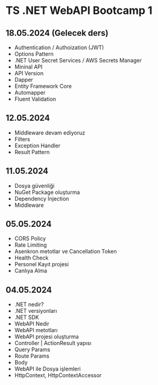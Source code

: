 # TS .NET WebAPI Bootcamp 1

## 18.05.2024 (Gelecek ders)
- Authentication / Authoization (JWT)
- Options Pattern
- .NET User Secret Services / AWS Secrets Manager
- Mininal API
- API Version
- Dapper
- Entity Framework Core
- Automapper
- Fluent Validation

## 12.05.2024
- Middleware devam ediyoruz
- Filters
- Exception Handler
- Result Pattern

## 11.05.2024
- Dosya güvenliği
- NuGet Package oluşturma
- Dependency Injection
- Middleware

## 05.05.2024
- CORS Policy
- Rate Limiting
- Asenkron metotlar ve Cancellation Token
- Health Check
- Personel Kayıt projesi
- Canlıya Alma

## 04.05.2024
- .NET nedir?
- .NET versiyonları
- .NET SDK
- WebAPI Nedir
- WebAPI metotları
- WebAPI projesi oluşturma
- Controller | ActionResult yapısı
- Query Params
- Route Params
- Body
- WebAPI ile Dosya işlemleri
- HttpContext, HttpContextAccessor

